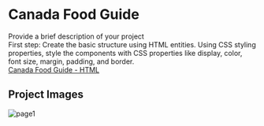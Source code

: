# Canada Food Guide

Provide a brief description of your project
<br>
First step:
Create the basic structure using HTML entities. Using CSS styling properties, style the components with CSS properties like display, color, font size, margin, padding, and border.<br>
[Canada Food Guide - HTML](https://fateme-sadouni.github.io/Food-Guide/)







## Project Images

![page1](https://github.com/user-attachments/assets/847452dd-073d-4f4e-8609-8fad5b8f3853)
